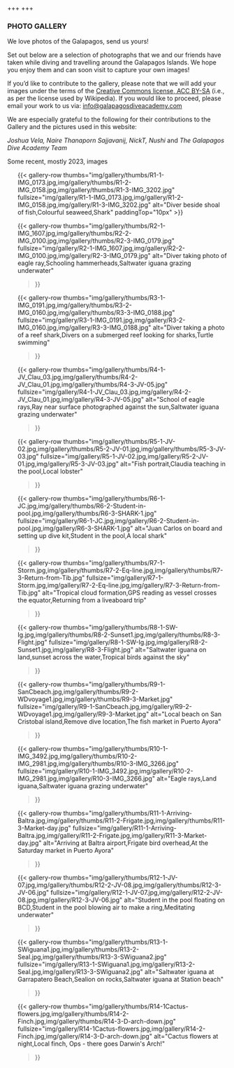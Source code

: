 +++
+++

### PHOTO GALLERY

<span class="strapline">We love photos of the Galapagos, send us yours! </span>

Set out below are a selection of photographs that we and our friends have taken while diving and travelling around the Galapagos Islands.  We hope you enjoy them and can soon visit to capture your own images!

If you’d like to contribute to the gallery, please note that we will add your images under the terms of the [Creative Commons license, ACC BY-SA](https://creativecommons.org/licenses/by-sa/4.0/) (i.e., as per the license used by Wikipedia).  If you would like to proceed, please email your work to us via: info@galapagosdiveacademy.com

We are especially grateful to the following for their contributions to the Gallery and the pictures used in this website:

*Joshua Vela,*
*Naire Thanaporn Sajjavanij,*
*NickT,*
*Nushi*
and
*The Galapagos Dive Academy Team*

Some recent, mostly 2023, images
<ul>
{{<
gallery-row
thumbs="img/gallery/thumbs/R1-1-IMG_0173.jpg,img/gallery/thumbs/R1-2-IMG_0158.jpg,img/gallery/thumbs/R1-3-IMG_3202.jpg"
fullsize="img/gallery/R1-1-IMG_0173.jpg,img/gallery/R1-2-IMG_0158.jpg,img/gallery/R1-3-IMG_3202.jpg"
alt="Diver beside shoal of fish,Colourful seaweed,Shark"
paddingTop="10px"
>}}

{{<
gallery-row
thumbs="img/gallery/thumbs/R2-1-IMG_1607.jpg,img/gallery/thumbs/R2-2-IMG_0100.jpg,img/gallery/thumbs/R2-3-IMG_0179.jpg"
fullsize="img/gallery/R2-1-IMG_1607.jpg,img/gallery/R2-2-IMG_0100.jpg,img/gallery/R2-3-IMG_0179.jpg"
alt="Diver taking photo of eagle ray,Schooling hammerheads,Saltwater iguana grazing underwater"
>}}

{{<
gallery-row
thumbs="img/gallery/thumbs/R3-1-IMG_0191.jpg,img/gallery/thumbs/R3-2-IMG_0160.jpg,img/gallery/thumbs/R3-3-IMG_0188.jpg"
fullsize="img/gallery/R3-1-IMG_0191.jpg,img/gallery/R3-2-IMG_0160.jpg,img/gallery/R3-3-IMG_0188.jpg"
alt="Diver taking a photo of a reef shark,Divers on a submerged reef looking for sharks,Turtle swimming"
>}}

{{<
gallery-row
thumbs="img/gallery/thumbs/R4-1-JV_Clau_03.jpg,img/gallery/thumbs/R4-2-JV_Clau_01.jpg,img/gallery/thumbs/R4-3-JV-05.jpg"
fullsize="img/gallery/R4-1-JV_Clau_03.jpg,img/gallery/R4-2-JV_Clau_01.jpg,img/gallery/R4-3-JV-05.jpg"
alt="School of eagle rays,Ray near surface photographed against the sun,Saltwater iguana grazing underwater"
>}}

{{<
gallery-row
thumbs="img/gallery/thumbs/R5-1-JV-02.jpg,img/gallery/thumbs/R5-2-JV-01.jpg,img/gallery/thumbs/R5-3-JV-03.jpg"
fullsize="img/gallery/R5-1-JV-02.jpg,img/gallery/R5-2-JV-01.jpg,img/gallery/R5-3-JV-03.jpg"
alt="Fish portrait,Claudia teaching in the pool,Local lobster"
>}}

{{<
gallery-row
thumbs="img/gallery/thumbs/R6-1-JC.jpg,img/gallery/thumbs/R6-2-Student-in-pool.jpg,img/gallery/thumbs/R6-3-SHARK-1.jpg"
fullsize="img/gallery/R6-1-JC.jpg,img/gallery/R6-2-Student-in-pool.jpg,img/gallery/R6-3-SHARK-1.jpg"
alt="Juan Carlos on board and setting up dive kit,Student in the pool,A local shark"
>}}

{{<
gallery-row
thumbs="img/gallery/thumbs/R7-1-Storm.jpg,img/gallery/thumbs/R7-2-Eq-line.jpg,img/gallery/thumbs/R7-3-Return-from-Tib.jpg"
fullsize="img/gallery/R7-1-Storm.jpg,img/gallery/R7-2-Eq-line.jpg,img/gallery/R7-3-Return-from-Tib.jpg"
alt="Tropical cloud formation,GPS reading as vessel crosses the equator,Returning from a liveaboard trip"
>}}

{{<
gallery-row
thumbs="img/gallery/thumbs/R8-1-SW-Ig.jpg,img/gallery/thumbs/R8-2-Sunset1.jpg,img/gallery/thumbs/R8-3-Flight.jpg"
fullsize="img/gallery/R8-1-SW-Ig.jpg,img/gallery/R8-2-Sunset1.jpg,img/gallery/R8-3-Flight.jpg"
alt="Saltwater iguana on land,sunset across the water,Tropical birds against the sky"
>}}

{{<
gallery-row
thumbs="img/gallery/thumbs/R9-1-SanCbeach.jpg,img/gallery/thumbs/R9-2-WDvoyage1.jpg,img/gallery/thumbs/R9-3-Market.jpg"
fullsize="img/gallery/R9-1-SanCbeach.jpg,img/gallery/R9-2-WDvoyage1.jpg,img/gallery/R9-3-Market.jpg"
alt="Local beach on San Cristobal island,Remove dive location,The fish market in Puerto Ayora"
>}}

{{<
gallery-row
thumbs="img/gallery/thumbs/R10-1-IMG_3492.jpg,img/gallery/thumbs/R10-2-IMG_2981.jpg,img/gallery/thumbs/R10-3-IMG_3266.jpg"
fullsize="img/gallery/R10-1-IMG_3492.jpg,img/gallery/R10-2-IMG_2981.jpg,img/gallery/R10-3-IMG_3266.jpg"
alt="Eagle rays,Land iguana,Saltwater iguana grazing underwater"
>}}

{{<
gallery-row
thumbs="img/gallery/thumbs/R11-1-Arriving-Baltra.jpg,img/gallery/thumbs/R11-2-Frigate.jpg,img/gallery/thumbs/R11-3-Market-day.jpg"
fullsize="img/gallery/R11-1-Arriving-Baltra.jpg,img/gallery/R11-2-Frigate.jpg,img/gallery/R11-3-Market-day.jpg"
alt="Arriving at Baltra airport,Frigate bird overhead,At the Saturday market in Puerto Ayora"
>}}

{{<
gallery-row
thumbs="img/gallery/thumbs/R12-1-JV-07.jpg,img/gallery/thumbs/R12-2-JV-08.jpg,img/gallery/thumbs/R12-3-JV-06.jpg"
fullsize="img/gallery/R12-1-JV-07.jpg,img/gallery/R12-2-JV-08.jpg,img/gallery/R12-3-JV-06.jpg"
alt="Student in the pool floating on BCD,Student in the pool blowing air to make a ring,Meditating underwater"
>}}

{{<
gallery-row
thumbs="img/gallery/thumbs/R13-1-SWiguana1.jpg,img/gallery/thumbs/R13-2-Seal.jpg,img/gallery/thumbs/R13-3-SWiguana2.jpg"
fullsize="img/gallery/R13-1-SWiguana1.jpg,img/gallery/R13-2-Seal.jpg,img/gallery/R13-3-SWiguana2.jpg"
alt="Saltwater iguana at Garrapatero Beach,Sealion on rocks,Saltwater iguana at Station beach"
>}}

{{<
gallery-row
thumbs="img/gallery/thumbs/R14-1Cactus-flowers.jpg,img/gallery/thumbs/R14-2-Finch.jpg,img/gallery/thumbs/R14-3-D-arch-down.jpg"
fullsize="img/gallery/R14-1Cactus-flowers.jpg,img/gallery/R14-2-Finch.jpg,img/gallery/R14-3-D-arch-down.jpg"
alt="Cactus flowers at night,Local finch, Ops - there goes Darwin's Arch!"
>}}
</ul>
